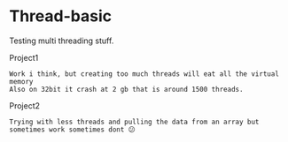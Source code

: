 # Thread-basic
Testing multi threading stuff.


Project1

    Work i think, but creating too much threads will eat all the virtual memory
    Also on 32bit it crash at 2 gb that is around 1500 threads.



Project2

    Trying with less threads and pulling the data from an array but sometimes work sometimes dont 😕
